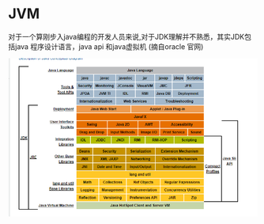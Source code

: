 # 	 		JVM

对于一个算刚步入java编程的开发人员来说,对于JDK理解并不熟悉，其实JDK包括java 程序设计语言，java api 和java虚拟机 (摘自oracle 官网)

![1550762437192](.\img\1550762437192.png)